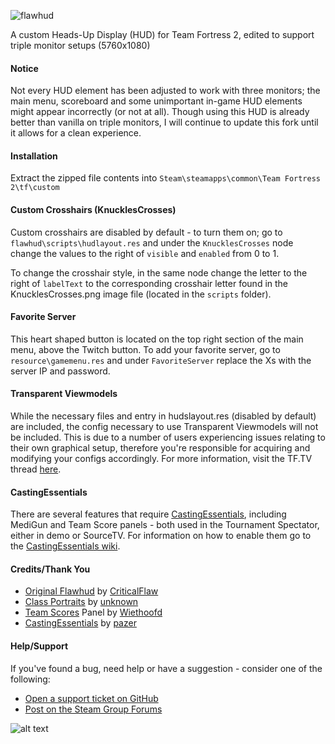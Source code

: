 ![flawhud](https://user-images.githubusercontent.com/34353377/43371650-b0ec9112-9396-11e8-926e-028503ce4e15.jpg)

A custom Heads-Up Display (HUD) for Team Fortress 2, edited to support triple monitor setups (5760x1080)

#### Notice
Not every HUD element has been adjusted to work with three monitors; the main menu, scoreboard and some unimportant in-game HUD elements might appear incorrectly (or not at all). Though using this HUD is already better than vanilla on triple monitors, I will continue to update this fork until it allows for a clean experience.

#### Installation
Extract the zipped file contents into `Steam\steamapps\common\Team Fortress 2\tf\custom`

#### Custom Crosshairs (KnucklesCrosses)
Custom crosshairs are disabled by default - to turn them on; go to `flawhud\scripts\hudlayout.res` and under the `KnucklesCrosses` node change the values to the right of `visible` and `enabled` from 0 to 1.

To change the crosshair style, in the same node change the letter to the right of `labelText` to the corresponding crosshair letter found in the KnucklesCrosses.png image file (located in the `scripts` folder).

#### Favorite Server
This heart shaped button is located on the top right section of the main menu, above the Twitch button. To add your favorite server, go to `resource\gamemenu.res` and under `FavoriteServer` replace the Xs with the server IP and password.

#### Transparent Viewmodels
While the necessary files and entry in hudslayout.res (disabled by default) are included, the config necessary to use Transparent Viewmodels will not be included. This is due to a number of users experiencing issues relating to their own graphical setup, therefore you're responsible for acquiring and modifying your configs accordingly. For more information, visit the TF.TV thread [here](http://www.teamfortress.tv/21928/transparent-viewmodels-in-any-hud).

#### CastingEssentials
There are several features that require [CastingEssentials](https://github.com/PazerOP/CastingEssentials/releases), including MediGun and Team Score panels - both used in the Tournament Spectator, either in demo or SourceTV. For information on how to enable them go to the [CastingEssentials wiki](https://github.com/PazerOP/CastingEssentials/wiki).

#### Credits/Thank You
* [Original Flawhud]() by [CriticalFlaw]()
* [Class Portraits]() by [unknown]()
* [Team Scores](https://github.com/CriticalFlaw/flawhud/blob/master/resource/ui/teamscorepanel.res) Panel by [Wiethoofd](https://github.com/Wiethoofd)
* [CastingEssentials](https://github.com/PazerOP/CastingEssentials) by [pazer](https://github.com/PazerOP)

#### Help/Support
If you've found a bug, need help or have a suggestion - consider one of the following:
* [Open a support ticket on GitHub](https://github.com/CriticalFlaw/FlawHUD/issues/new)
* [Post on the Steam Group Forums](https://steamcommunity.com/groups/FlawHUD/discussions)

![alt text](https://forthebadge.com/images/badges/designed-in-etch-a-sketch.svg)
